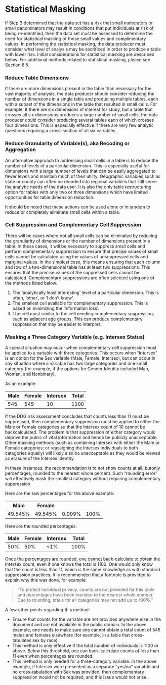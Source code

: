 # Statistical Masking

If Step 3 determined that the data set has a risk that small numerators or small denominators may result in conditions that put individuals at risk of being re-identified, then the data set must be assessed to determine the need for statistical masking of those small values and complimentary values. In performing the statistical masking, the data producer must consider what level of analysis may be sacrificed in order to produce a table with lower risk. Initial considerations for statistical masking are described below. For additional methods related to statistical masking, please see Section 6.5.

### Reduce Table Dimensions

If there are more dimensions present in the table than necessary for the vast majority of analysis, the data producer should consider reducing the number of dimensions in a single table and producing multiple tables, each with a subset of the dimensions in the table that resulted in small cells. For example, if there are six dimensions of interest for study, but a table that crosses all six dimensions produces a large number of small cells, the data producer could consider producing several tables each of which crosses four dimensions. This is especially effective if there are very few analytic questions requiring a cross-section of all six variables.

### Reduce Granularity of Variable(s), aka Recoding or Aggregation

An alternative approach to addressing small cells in a table is to reduce the number of levels of a particular dimension. This is especially useful for dimensions with a large number of levels that can be easily aggregated to fewer levels and maintain much of their utility. Geographic variables such as state or county can often be recoded into regional variables that still serve the analytic needs of the data user. It is also the only table restructuring option for tables with only two or three dimensions which have limited opportunities for table dimension reduction.

It should be noted that these actions can be used alone or in tandem to reduce or completely eliminate small cells within a table.

### Cell Suppression and Complementary Cell Suppression

There will be cases where not all small cells can be eliminated by reducing the granularity of dimensions or the number of dimensions present in a table. In these cases, it will be necessary to suppress small cells and perform complementary suppression to ensure that precise values of small cells cannot be calculated using the values of unsuppressed cells and marginal values. In the simplest case, this means ensuring that each column and row of a two-dimensional table has at least two suppressions. This ensures that the precise values of the suppressed cells cannot be calculated. Complementary suppressions are often selected using one of the methods listed below.

1. The ‘analytically least interesting’ level of a particular dimension. This is often, ‘other’, or ‘I don’t know’.
2. The smallest cell available for complementary suppression. This is based on minimizing the ‘information loss’.
3. The cell most similar to the cell needing complementary suppression, such as adjacent age groups. This can produce complementary suppression that may be easier to interpret.

### Masking a Three Category Variable (e.g. Intersex Status)

A special situation may occur when complementary cell suppression must be applied to a variable with three categories. This occurs when “Intersex” is an option for the Sex variable (Male, Female, Intersex), but can occur in any situation where a variable has two large categories and one small category (for example, if the options for Gender Identity included Man, Woman, and Nonbinary).

As an example:

<table><thead><tr><th data-type="number">Male</th><th data-type="number">Female</th><th data-type="number">Intersex</th><th data-type="number">Total</th></tr></thead><tbody><tr><td>545</td><td>545</td><td>10</td><td>1100</td></tr></tbody></table>

&#x20;

If the DDG risk assessment concludes that counts less than 11 must be suppressed, then complementary suppression must be applied to either the Male or Female categories so that the Intersex count of 10 cannot be backcalculated. The problem is that suppression of either category would deprive the public of vital information and hence be publicly unacceptable. Other masking methods (such as combining Intersex with either the Male or Female categories; or reassigning the Intersex individuals to both categories equally) will likely also be unacceptable as they would be viewed as erasure of the Intersex identity.

In these instances, the recommendation is to not show counts at all, butonly percentages, rounded to the nearest whole percent. Such “rounding error” will effectively mask the smallest category without requiring complementary suppression.

Here are the raw percentages for the above example:

| Male    | Female  |        |      |
| ------- | ------- | ------ | ---- |
| 49.545% | 49.545% | 0.009% | 100% |

Here are the rounded percentages:

| Male | Female | Intersex | Total |
| ---- | ------ | -------- | ----- |
| 50%  | 50%    | <1%      | 100%  |

&#x20;Once the percentages are rounded, one cannot back-calculate to obtain the Intersex count, even if one knows the total is 1100. One would only know that the count is less than 11, which is the same knowledge as with standard suppression practices. It is recommended that a footnote is provided to explain why this was done, for example:

> “To protect individual privacy, counts are not provided for this table and percentages have been rounded to the nearest whole number. Due to rounding, totals for all categories may not add up to 100%.”

A few other points regarding this method:

* Ensure that counts for the variable are not provided anywhere else in the document and are not available in the public domain. In the above example, one needs to make sure one cannot obtain a total count of 545 males and females elsewhere (for example, in a table that cross-tabulates sex by race).
* This method is only effective if the total number of individuals is 1100 or above. Below this threshold, one can back-calculate counts of less than 11 even when percentages are rounded.
* This method is only needed for a three-category variable. In the above example, if Intersex were presented as a separate “yes/no” variable and no cross-tabulation with Sex was provided, then complementary suppression would not be required, and this issue would not arise.
